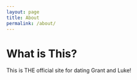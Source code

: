```yaml
---
layout: page
title: About
permalink: /about/
---
```


# What is This?
This is THE official site for dating Grant and Luke!